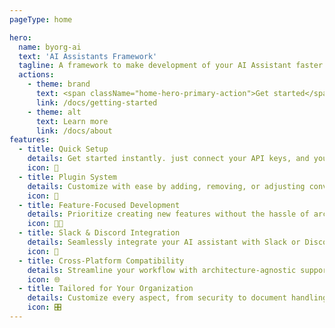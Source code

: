 ```yaml
---
pageType: home

hero:
  name: byorg-ai
  text: 'AI Assistants Framework'
  tagline: A framework to make development of your AI Assistant faster and easier.
  actions:
    - theme: brand
      text: <span className="home-hero-primary-action">Get started</span>
      link: /docs/getting-started
    - theme: alt
      text: Learn more
      link: /docs/about
features:
  - title: Quick Setup
    details: Get started instantly. just connect your API keys, and your AI assistant is ready to go.
    icon: 🚀
  - title: Plugin System
    details: Customize with ease by adding, removing, or adjusting conversation flows through our flexible plugin system.
    icon: 🧩
  - title: Feature-Focused Development
    details: Prioritize creating new features without the hassle of architectural complexity. Focus on innovation.
    icon: 🧑‍💻
  - title: Slack & Discord Integration
    details: Seamlessly integrate your AI assistant with Slack or Discord for instant communication support.
    icon: 💬
  - title: Cross-Platform Compatibility
    details: Streamline your workflow with architecture-agnostic support, allowing you to develop and run anywhere.
    icon: 🌐
  - title: Tailored for Your Organization
    details: Customize every aspect, from security to document handling, to meet your organization’s needs effortlessly.
    icon: 🎛️
---
```

